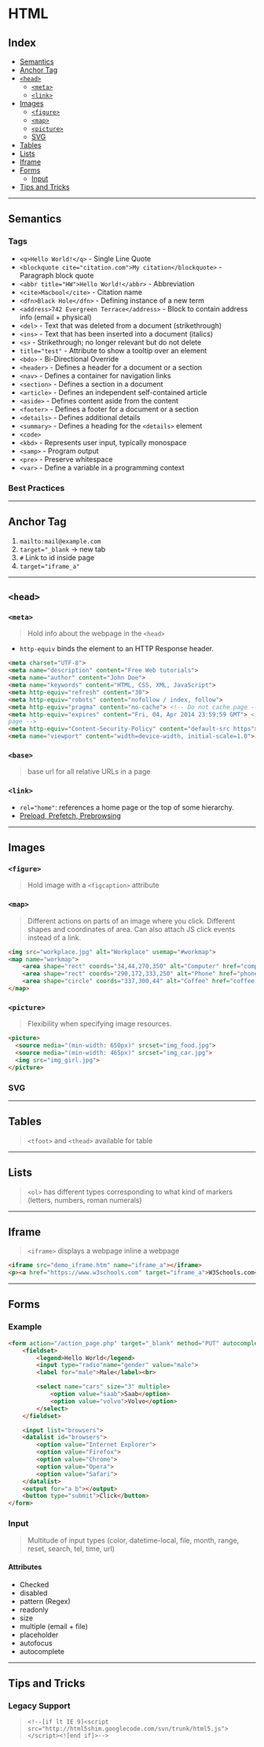 <!-- omit in toc -->
# HTML

<!-- omit in toc -->
## Index

- [Semantics](#semantics)
- [Anchor Tag](#anchor-tag)
- [`<head>`](#head)
  - [`<meta>`](#meta)
  - [`<link>`](#link)
- [Images](#images)
  - [`<figure>`](#figure)
  - [`<map>`](#map)
  - [`<picture>`](#picture)
  - [SVG](#svg)
- [Tables](#tables)
- [Lists](#lists)
- [Iframe](#iframe)
- [Forms](#forms)
  - [Input](#input)
- [Tips and Tricks](#tips-and-tricks)

---

## Semantics

<!-- omit in toc -->
### Tags

- `<q>Hello World!</q>` - Single Line Quote
- `<blockquote cite="citation.com">My citation</blockquote>` - Paragraph block quote
- `<abbr title="HW">Hello World!</abbr>` - Abbreviation
- `<cite>Macbool</cite>` - Citation name
- `<dfn>Black Hole</dfn>` - Defining instance of a new term
- `<address>742 Evergreen Terrace</address>` - Block to contain address info (email + physical)
- `<del>` - Text that was deleted from a document (strikethrough)
- `<ins>` - Text that has been inserted into a document (italics)
- `<s>` - Strikethrough; no longer relevant but do not delete
- `title="test"` - Attribute to show a tooltip over an element
- `<bdo>` - Bi-Directional Override
- `<header>` - Defines a header for a document or a section
- `<nav>` - Defines a container for navigation links
- `<section>` - Defines a section in a document
- `<article>` - Defines an independent self-contained article
- `<aside>` - Defines content aside from the content
- `<footer>` - Defines a footer for a document or a section
- `<details>` - Defines additional details
- `<summary>` - Defines a heading for the `<details>` element
- `<code>`
- `<kbd>` - Represents user input, typically monospace
- `<samp>` - Program output
- `<pre>` - Preserve whitespace
- `<var>` - Define a variable in a programming context

<!-- omit in toc -->
### Best Practices

---

## Anchor Tag

1. `mailto:mail@example.com`
2. `target="_blank` → new tab
3. `#` Link to id inside page
4. `target="iframe_a"`

---

## `<head>`

### `<meta>`

> Hold info about the webpage in the `<head>`

- `http-equiv` binds the element to an HTTP Response header.

```html
<meta charset="UTF-8">
<meta name="description" content="Free Web tutorials">
<meta name="author" content="John Doe">
<meta name="keywords" content="HTML, CSS, XML, JavaScript">
<meta http-equiv="refresh" content="30">
<meta http-equiv="robots" content="nofollow / index, follow">
<meta http-equiv="pragma" content="no-cache"> <!-- Do not cache page -->
<meta http-equiv="expires" content="Fri, 04, Apr 2014 23:59:59 GMT"> <!-- Do not cache 
page -->
<meta http-equiv="Content-Security-Policy" content="default-src https">
<meta name="viewport" content="width=device-width, initial-scale=1.0">
```

<!-- omit in toc -->
### `<base>`

> base url for all relative URLs in a page

### `<link>`

- `rel="home"`: references a home page or the top of some hierarchy.
- [Preload, Prefetch, Prebrowsing](https://css-tricks.com/prefetching-preloading-prebrowsing/)

---

## Images

### `<figure>`

> Hold image with a `<figcaption>` attribute

### `<map>`

> Different actions on parts of an image where you click. Different shapes and coordinates of area. Can also attach JS click events instead of a link.

``` html
<img src="workplace.jpg" alt="Workplace" usemap="#workmap">
<map name="workmap">
    <area shape="rect" coords="34,44,270,350" alt="Computer" href="computer.htm">
    <area shape="rect" coords="290,172,333,250" alt="Phone" href="phone.htm">
    <area shape="circle" coords="337,300,44" alt="Coffee" href="coffee.htm">
</map>
```

### `<picture>`

> Flexibility when specifying image resources.

```html
<picture>
  <source media="(min-width: 650px)" srcset="img_food.jpg">
  <source media="(min-width: 465px)" srcset="img_car.jpg">
  <img src="img_girl.jpg">
</picture>
```

### SVG

---

## Tables

> `<tfoot>` and `<thead>` available for table

---

## Lists

> `<ol>` has different types corresponding to what kind of markers (letters, numbers, roman numerals)

---

## Iframe

> `<iframe>` displays a webpage inline a webpage

```html
<iframe src="demo_iframe.htm" name="iframe_a"></iframe>
<p><a href="https://www.w3schools.com" target="iframe_a">W3Schools.com</a></p>
```

---

## Forms

<!-- omit in toc -->
### Example

```html
<form action="/action_page.php" target="_blank" method="PUT" autocomplete="false" novalidate="true">
    <fieldset>
        <legend>Hello World</legend>
        <input type="radio"name="gender" value="male">
        <label for="male">Male</label><br>

        <select name="cars" size="3" multiple>
            <option value="saab">Saab</option>
            <option value="volvo">Volvo</option>
        </select>
    </fieldset>

    <input list="browsers">
    <datalist id="browsers">
        <option value="Internet Explorer">
        <option value="Firefox">
        <option value="Chrome">
        <option value="Opera">
        <option value="Safari">
    </datalist>
    <output for="a b"></output>
    <button type="submit">Click</button>
</form>
```

### Input

> Multitude of input types (color, datetime-local, file, month, range, reset, search, tel, time, url)

<!-- omit in toc -->
#### Attributes

- Checked
- disabled
- pattern (Regex)
- readonly
- size
- multiple (email + file)
- placeholder
- autofocus
- autocomplete

---

## Tips and Tricks

<!-- omit in toc -->
### Legacy Support

> `<!--[if lt IE 9]<script src="http://html5shim.googlecode.com/svn/trunk/html5.js"></script><![end if]>-->`

